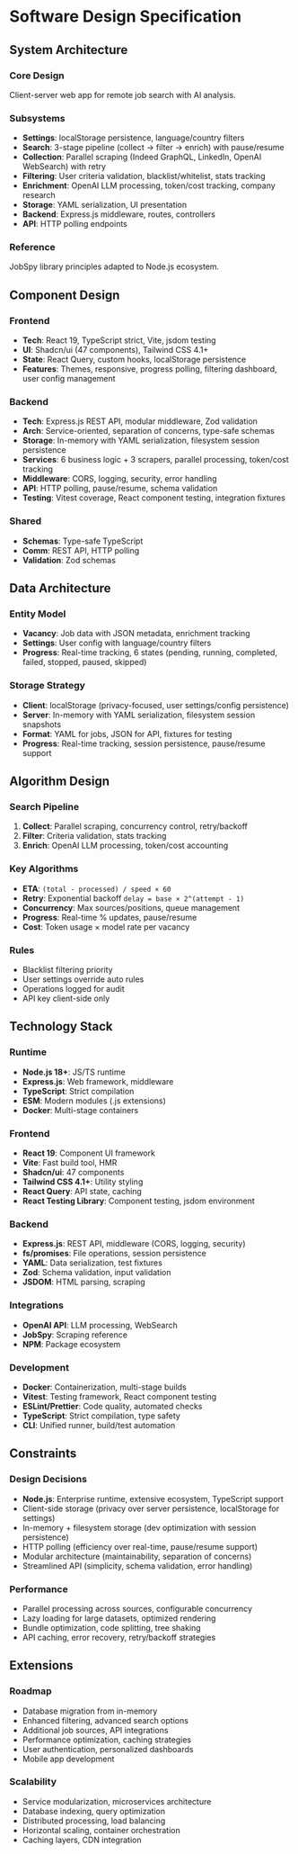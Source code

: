 # Software Design Specification

## System Architecture

### Core Design

Client-server web app for remote job search with AI analysis.

### Subsystems

- **Settings**: localStorage persistence, language/country filters
- **Search**: 3-stage pipeline (collect → filter → enrich) with pause/resume
- **Collection**: Parallel scraping (Indeed GraphQL, LinkedIn, OpenAI WebSearch) with retry
- **Filtering**: User criteria validation, blacklist/whitelist, stats tracking
- **Enrichment**: OpenAI LLM processing, token/cost tracking, company research
- **Storage**: YAML serialization, UI presentation
- **Backend**: Express.js middleware, routes, controllers
- **API**: HTTP polling endpoints

### Reference

JobSpy library principles adapted to Node.js ecosystem.

## Component Design

### Frontend

- **Tech**: React 19, TypeScript strict, Vite, jsdom testing
- **UI**: Shadcn/ui (47 components), Tailwind CSS 4.1+
- **State**: React Query, custom hooks, localStorage persistence
- **Features**: Themes, responsive, progress polling, filtering dashboard, user config management

### Backend

- **Tech**: Express.js REST API, modular middleware, Zod validation
- **Arch**: Service-oriented, separation of concerns, type-safe schemas
- **Storage**: In-memory with YAML serialization, filesystem session persistence
- **Services**: 6 business logic + 3 scrapers, parallel processing, token/cost tracking
- **Middleware**: CORS, logging, security, error handling
- **API**: HTTP polling, pause/resume, schema validation
- **Testing**: Vitest coverage, React component testing, integration fixtures

### Shared

- **Schemas**: Type-safe TypeScript
- **Comm**: REST API, HTTP polling
- **Validation**: Zod schemas

## Data Architecture

### Entity Model

- **Vacancy**: Job data with JSON metadata, enrichment tracking
- **Settings**: User config with language/country filters
- **Progress**: Real-time tracking, 6 states (pending, running, completed, failed, stopped, paused, skipped)

### Storage Strategy

- **Client**: localStorage (privacy-focused, user settings/config persistence)
- **Server**: In-memory with YAML serialization, filesystem session snapshots
- **Format**: YAML for jobs, JSON for API, fixtures for testing
- **Progress**: Real-time tracking, session persistence, pause/resume support

## Algorithm Design

### Search Pipeline

1. **Collect**: Parallel scraping, concurrency control, retry/backoff
2. **Filter**: Criteria validation, stats tracking
3. **Enrich**: OpenAI LLM processing, token/cost accounting

### Key Algorithms

- **ETA**: `(total - processed) / speed × 60`
- **Retry**: Exponential backoff `delay = base × 2^(attempt - 1)`
- **Concurrency**: Max sources/positions, queue management
- **Progress**: Real-time % updates, pause/resume
- **Cost**: Token usage × model rate per vacancy

### Rules

- Blacklist filtering priority
- User settings override auto rules
- Operations logged for audit
- API key client-side only

## Technology Stack

### Runtime

- **Node.js 18+**: JS/TS runtime
- **Express.js**: Web framework, middleware
- **TypeScript**: Strict compilation
- **ESM**: Modern modules (.js extensions)
- **Docker**: Multi-stage containers

### Frontend

- **React 19**: Component UI framework
- **Vite**: Fast build tool, HMR
- **Shadcn/ui**: 47 components
- **Tailwind CSS 4.1+**: Utility styling
- **React Query**: API state, caching
- **React Testing Library**: Component testing, jsdom environment

### Backend

- **Express.js**: REST API, middleware (CORS, logging, security)
- **fs/promises**: File operations, session persistence
- **YAML**: Data serialization, test fixtures
- **Zod**: Schema validation, input validation
- **JSDOM**: HTML parsing, scraping

### Integrations

- **OpenAI API**: LLM processing, WebSearch
- **JobSpy**: Scraping reference
- **NPM**: Package ecosystem

### Development

- **Docker**: Containerization, multi-stage builds
- **Vitest**: Testing framework, React component testing
- **ESLint/Prettier**: Code quality, automated checks
- **TypeScript**: Strict compilation, type safety
- **CLI**: Unified runner, build/test automation

## Constraints

### Design Decisions

- **Node.js**: Enterprise runtime, extensive ecosystem, TypeScript support
- Client-side storage (privacy over server persistence, localStorage for settings)
- In-memory + filesystem storage (dev optimization with session persistence)
- HTTP polling (efficiency over real-time, pause/resume support)
- Modular architecture (maintainability, separation of concerns)
- Streamlined API (simplicity, schema validation, error handling)

### Performance

- Parallel processing across sources, configurable concurrency
- Lazy loading for large datasets, optimized rendering
- Bundle optimization, code splitting, tree shaking
- API caching, error recovery, retry/backoff strategies

## Extensions

### Roadmap

- Database migration from in-memory
- Enhanced filtering, advanced search options
- Additional job sources, API integrations
- Performance optimization, caching strategies
- User authentication, personalized dashboards
- Mobile app development

### Scalability

- Service modularization, microservices architecture
- Database indexing, query optimization
- Distributed processing, load balancing
- Horizontal scaling, container orchestration
- Caching layers, CDN integration
